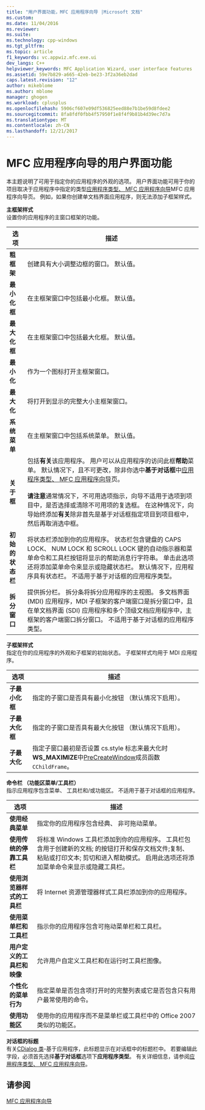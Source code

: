 ```yaml
---
title: "用户界面功能，MFC 应用程序向导 |Microsoft 文档"
ms.custom: 
ms.date: 11/04/2016
ms.reviewer: 
ms.suite: 
ms.technology: cpp-windows
ms.tgt_pltfrm: 
ms.topic: article
f1_keywords: vc.appwiz.mfc.exe.ui
dev_langs: C++
helpviewer_keywords: MFC Application Wizard, user interface features
ms.assetid: 59e7b829-a665-42eb-be23-3f2a36eb2dad
caps.latest.revision: "12"
author: mikeblome
ms.author: mblome
manager: ghogen
ms.workload: cplusplus
ms.openlocfilehash: 5906cf607e09df536825eed88e7b1be59d8fdee2
ms.sourcegitcommit: 8fa8fdf0fbb4f57950f1e8f4f9b81b4d39ec7d7a
ms.translationtype: MT
ms.contentlocale: zh-CN
ms.lasthandoff: 12/21/2017
---
```

# <a name="user-interface-features-mfc-application-wizard"></a>MFC 应用程序向导的用户界面功能
本主题说明了可用于指定你的应用程序的外观的选项。 用户界面功能可用于你的项目取决于应用程序中指定的类型[应用程序类型、 MFC 应用程序向导](../../mfc/reference/application-type-mfc-application-wizard.md)MFC 应用程序向导页。 例如，如果你创建单文档界面应用程序，则无法添加子框架样式。  
  
 **主框架样式**  
 设置你的应用程序的主窗口框架的功能。  
  
|选项|描述|  
|------------|-----------------|  
|**粗框架**|创建具有大小调整边框的窗口。 默认值。|  
|**最小化框**|在主框架窗口中包括最小化框。 默认值。|  
|**最大化框**|在主框架窗口中包括最大化框。 默认值。|  
|**最小化**|作为一个图标打开主框架窗口。|  
|**最大化**|将打开到显示的完整大小主框架窗口。|  
|**系统菜单**|在主框架窗口中包括系统菜单。 默认值。|  
|**关于框**|包括**有关**该应用程序。 用户可以从应用程序的访问此框**帮助**菜单。 默认情况下，且不可更改，除非你选中**基于对话框**中[应用程序类型、 MFC 应用程序向导](../../mfc/reference/application-type-mfc-application-wizard.md)页。<br /><br /> **请注意**通常情况下，不可用选项指示，向导不适用于选项到项目中，是否选择或清除不可用项的复选框。 在这种情况下，向导始终添加**有关**除非首先是基于对话框指定项目到项目框中，然后再取消选中框。|  
|**初始的状态栏**|将状态栏添加到你的应用程序。 状态栏包含键盘的 CAPS LOCK、 NUM LOCK 和 SCROLL LOCK 键的自动指示器和菜单命令和工具栏按钮将显示的帮助消息行字符串。 单击此选项还将添加菜单命令来显示或隐藏状态栏。 默认情况下，应用程序具有状态栏。 不适用于基于对话框的应用程序类型。|  
|**拆分窗口**|提供拆分栏。 拆分条将拆分应用程序的主视图。 多文档界面 (MDI) 应用程序，MDI 子框架的客户端窗口是拆分窗口中，且在单文档界面 (SDI) 应用程序和多个顶级文档应用程序中，主框架的客户端窗口拆分窗口。 不适用于基于对话框的应用程序类型。|  
  
 **子框架样式**  
 指定在你的应用程序的外观和子框架的初始状态。 子框架样式均用于 MDI 应用程序。  
  
|选项|描述|  
|------------|-----------------|  
|**子最小化框**|指定的子窗口是否具有最小化按钮 （默认情况下启用）。|  
|**子最大化框**|指定的子窗口是否具有最大化按钮 （默认情况下启用）。|  
|**子最大化**|指定子窗口最初是否设置 cs.style 标志来最大化时**WS_MAXIMIZE**中[PreCreateWindow](../../mfc/reference/cwnd-class.md#precreatewindow)成员函数`CChildFrame`。|  
  
 **命令栏 （功能区菜单/工具栏）**  
 指示应用程序包含菜单、 工具栏和/或功能区。 不适用于基于对话框的应用程序。  
  
|选项|描述|  
|------------|-----------------|  
|**使用经典菜单**|指定你的应用程序包含经典、 非可拖动菜单。|  
|**使用传统的停靠工具栏**|将标准 Windows 工具栏添加到你的应用程序。 工具栏包含用于创建新的文档; 的按钮打开和保存文档文件;复制、 粘贴或打印文本; 剪切和进入帮助模式。 启用此选项还将添加菜单命令来显示或隐藏工具栏。|  
|**使用浏览器样式的工具栏**|将 Internet 资源管理器样式工具栏添加到你的应用程序。|  
|**使用菜单栏和工具栏**|指示你的应用程序包含可拖动菜单栏和工具栏。|  
|**用户定义的工具栏和映像**|允许用户自定义工具栏和在运行时工具栏图像。|  
|**个性化的菜单行为**|指定菜单是否包含项打开时的完整列表或它是否包含只有用户最常使用的命令。|  
|**使用功能区**|使用你的应用程序而不是菜单栏或工具栏中的 Office 2007 类似的功能区。|  
  
 **对话框的标题**  
 有关[CDialog 类](../../mfc/reference/cdialog-class.md)-基于应用程序，此标题显示在对话框中的标题栏中。 若要编辑此字段，必须首先选择**基于对话框**选项下**应用程序类型**。 有关详细信息，请参阅[应用程序类型、 MFC 应用程序向导](../../mfc/reference/application-type-mfc-application-wizard.md)。  
  
## <a name="see-also"></a>请参阅  
 [MFC 应用程序向导](../../mfc/reference/mfc-application-wizard.md)

